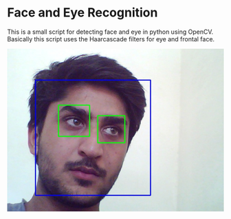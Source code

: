 # Face and Eye Recognition
This is a small script for detecting face and eye in python using OpenCV. Basically this script uses the Haarcascade filters for eye and frontal face.

![Image description](https://github.com/asad1996172/FaceDetectionApplication-in-python/blob/master/detected_frame.jpg)